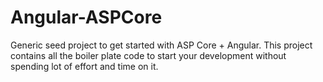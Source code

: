 # Angular-ASPCore
Generic seed project to get started with ASP Core + Angular.
This project contains all the boiler plate code to start your development without spending lot of effort and time on it.
